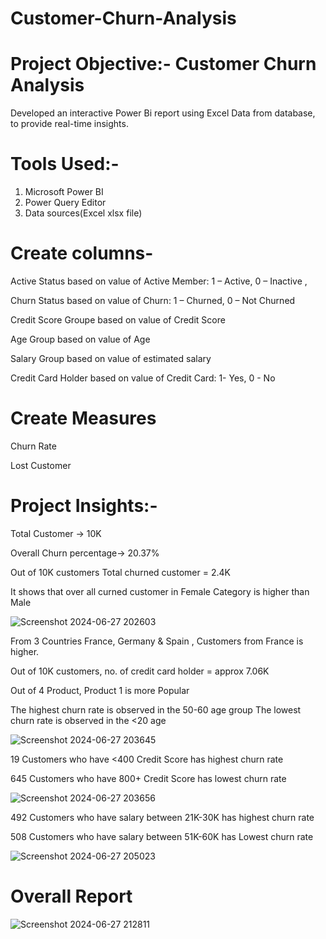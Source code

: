 # Customer-Churn-Analysis
# Project Objective:- Customer Churn Analysis
Developed an interactive Power Bi report using Excel Data from database, to provide real-time insights. 
# Tools Used:-
1. Microsoft Power BI
2. Power Query Editor
3. Data sources(Excel xlsx file)
# Create columns- 
Active Status based on value of  Active Member: 1 – Active, 0 – Inactive , 

Churn Status based on value of Churn:  1 – Churned, 0 – Not Churned

Credit Score Groupe based on value of Credit Score

Age Group based on value of Age

Salary Group based on value of estimated salary

Credit Card Holder based on value of Credit Card: 1- Yes, 0 - No

# Create Measures

Churn Rate

Lost Customer

# Project Insights:-
Total Customer -> 10K

Overall Churn percentage->  20.37%

Out of 10K customers Total churned customer  = 2.4K

It shows that over all curned customer in Female Category is higher than Male

![Screenshot 2024-06-27 202603](https://github.com/susmitagupta10/Customer-Churn-Analysis/assets/166834605/fa33e8cd-71a2-4a39-9000-92e146e15842)

From 3 Countries France, Germany & Spain , Customers from France is higher.

Out of 10K customers, no. of credit card holder = approx 7.06K

Out of 4 Product, Product 1 is more Popular

The highest churn rate is observed in the 50-60 age group
The lowest churn rate is observed in the <20 age

![Screenshot 2024-06-27 203645](https://github.com/susmitagupta10/Customer-Churn-Analysis/assets/166834605/e35a8266-7211-47e2-894f-f86e5d0320ae)

19 Customers who have <400 Credit Score has highest churn rate

645 Customers who have 800+ Credit Score has lowest churn rate

![Screenshot 2024-06-27 203656](https://github.com/susmitagupta10/Customer-Churn-Analysis/assets/166834605/dce7fb59-fa81-42da-a475-1edf525bee38)

492 Customers who have salary between 21K-30K has highest churn rate

508 Customers who have salary between 51K-60K has Lowest churn rate

![Screenshot 2024-06-27 205023](https://github.com/susmitagupta10/Customer-Churn-Analysis/assets/166834605/1a318b70-9f8a-48f8-b845-5155ed18d29d)

# Overall Report
![Screenshot 2024-06-27 212811](https://github.com/susmitagupta10/Customer-Churn-Analysis/assets/166834605/1518d139-1032-4683-a1bd-19de2481e5e6)









